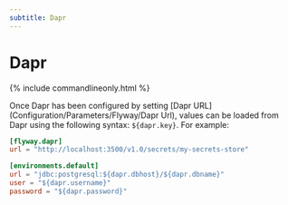 ```yaml
---
subtitle: Dapr
---
```

# Dapr
{% include commandlineonly.html %}

Once Dapr has been configured by setting [Dapr URL](Configuration/Parameters/Flyway/Dapr Url), values can be loaded from Dapr using the following syntax: `${dapr.key}`.
For example:
```TOML
[flyway.dapr]
url = "http://localhost:3500/v1.0/secrets/my-secrets-store"

[environments.default]
url = "jdbc:postgresql:${dapr.dbhost}/${dapr.dbname}"
user = "${dapr.username}"
password = "${dapr.password}"
```